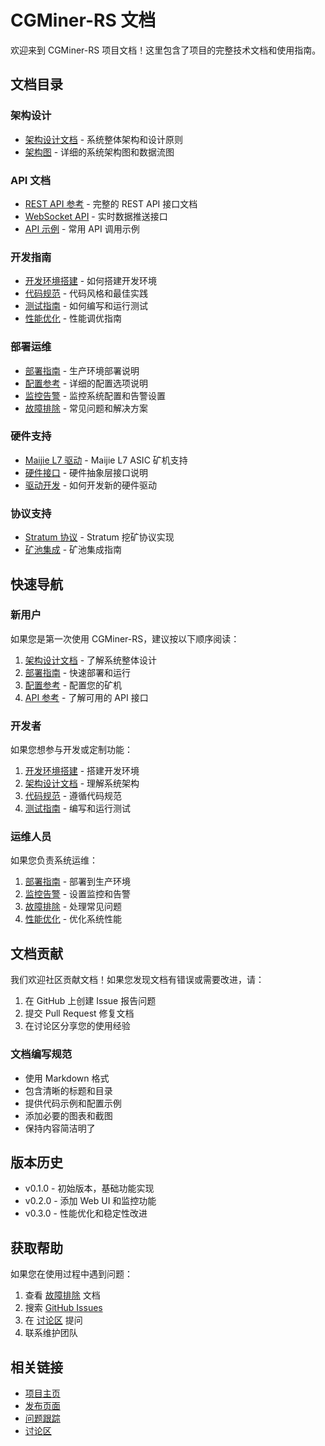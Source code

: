# CGMiner-RS 文档

欢迎来到 CGMiner-RS 项目文档！这里包含了项目的完整技术文档和使用指南。

## 文档目录

### 架构设计
- [架构设计文档](architecture.md) - 系统整体架构和设计原则
- [架构图](architecture-diagrams.md) - 详细的系统架构图和数据流图

### API 文档
- [REST API 参考](api-reference.md) - 完整的 REST API 接口文档
- [WebSocket API](websocket-api.md) - 实时数据推送接口
- [API 示例](api-examples.md) - 常用 API 调用示例

### 开发指南
- [开发环境搭建](development-setup.md) - 如何搭建开发环境
- [代码规范](coding-standards.md) - 代码风格和最佳实践
- [测试指南](testing-guide.md) - 如何编写和运行测试
- [性能优化](performance-optimization.md) - 性能调优指南

### 部署运维
- [部署指南](deployment.md) - 生产环境部署说明
- [配置参考](configuration.md) - 详细的配置选项说明
- [监控告警](monitoring.md) - 监控系统配置和告警设置
- [故障排除](troubleshooting.md) - 常见问题和解决方案

### 硬件支持
- [Maijie L7 驱动](hardware/maijie-l7.md) - Maijie L7 ASIC 矿机支持
- [硬件接口](hardware/interfaces.md) - 硬件抽象层接口说明
- [驱动开发](hardware/driver-development.md) - 如何开发新的硬件驱动

### 协议支持
- [Stratum 协议](protocols/stratum.md) - Stratum 挖矿协议实现
- [矿池集成](protocols/pool-integration.md) - 矿池集成指南

## 快速导航

### 新用户
如果您是第一次使用 CGMiner-RS，建议按以下顺序阅读：

1. [架构设计文档](architecture.md) - 了解系统整体设计
2. [部署指南](deployment.md) - 快速部署和运行
3. [配置参考](configuration.md) - 配置您的矿机
4. [API 参考](api-reference.md) - 了解可用的 API 接口

### 开发者
如果您想参与开发或定制功能：

1. [开发环境搭建](development-setup.md) - 搭建开发环境
2. [架构设计文档](architecture.md) - 理解系统架构
3. [代码规范](coding-standards.md) - 遵循代码规范
4. [测试指南](testing-guide.md) - 编写和运行测试

### 运维人员
如果您负责系统运维：

1. [部署指南](deployment.md) - 部署到生产环境
2. [监控告警](monitoring.md) - 设置监控和告警
3. [故障排除](troubleshooting.md) - 处理常见问题
4. [性能优化](performance-optimization.md) - 优化系统性能

## 文档贡献

我们欢迎社区贡献文档！如果您发现文档有错误或需要改进，请：

1. 在 GitHub 上创建 Issue 报告问题
2. 提交 Pull Request 修复文档
3. 在讨论区分享您的使用经验

### 文档编写规范

- 使用 Markdown 格式
- 包含清晰的标题和目录
- 提供代码示例和配置示例
- 添加必要的图表和截图
- 保持内容简洁明了

## 版本历史

- v0.1.0 - 初始版本，基础功能实现
- v0.2.0 - 添加 Web UI 和监控功能
- v0.3.0 - 性能优化和稳定性改进

## 获取帮助

如果您在使用过程中遇到问题：

1. 查看 [故障排除](troubleshooting.md) 文档
2. 搜索 [GitHub Issues](https://github.com/your-org/cgminer-rs/issues)
3. 在 [讨论区](https://github.com/your-org/cgminer-rs/discussions) 提问
4. 联系维护团队

## 相关链接

- [项目主页](https://github.com/your-org/cgminer-rs)
- [发布页面](https://github.com/your-org/cgminer-rs/releases)
- [问题跟踪](https://github.com/your-org/cgminer-rs/issues)
- [讨论区](https://github.com/your-org/cgminer-rs/discussions)
